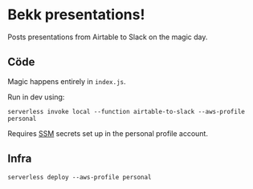 # Bekk presentations!

Posts presentations from Airtable to Slack on the magic day.

## Cöde

Magic happens entirely in `index.js`.

Run in dev using:

```serverless invoke local --function airtable-to-slack --aws-profile personal```

Requires [SSM](https://eu-central-1.console.aws.amazon.com/systems-manager/parameters/) secrets set up in the personal profile account.

## Infra

```serverless deploy --aws-profile personal```
